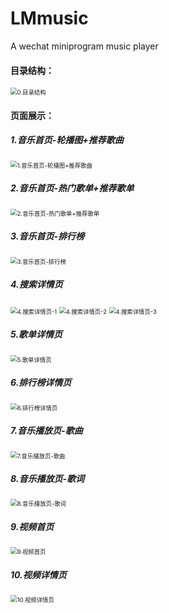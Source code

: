 # LMmusic
A wechat miniprogram music player

#### 目录结构：

<img src="/pagesPic/0.目录结构.jpg" alt="0.目录结构" style="zoom: 67%;" />

#### 页面展示：

##### 1.音乐首页-轮播图+推荐歌曲

<img src="/pagesPic/1.音乐首页-轮播图+推荐歌曲.jpg" alt="1.音乐首页-轮播图+推荐歌曲" style="zoom:67%;" />

##### 2.音乐首页-热门歌单+推荐歌单

<img src="/pagesPic/2.音乐首页-热门歌单+推荐歌单.jpg" alt="2.音乐首页-热门歌单+推荐歌单" style="zoom:67%;" />

##### 3.音乐首页-排行榜

<img src="/pagesPic/3.音乐首页-排行榜.jpg" alt="3.音乐首页-排行榜" style="zoom:67%;" />

##### 4.搜索详情页

<img src="/pagesPic/4.搜索详情页-1.png" alt="4.搜索详情页-1" style="zoom:67%;" />

<img src="/pagesPic/4.搜索详情页-2.png" alt="4.搜索详情页-2" style="zoom:67%;" />

<img src="/pagesPic/4.搜索详情页-3.png" alt="4.搜索详情页-3" style="zoom:67%;" />

##### 5.歌单详情页

<img src="/pagesPic/5.歌单详情页.png" alt="5.歌单详情页" style="zoom:67%;" />

##### 6.排行榜详情页

<img src="/pagesPic/6.排行榜详情页.jpg" alt="6.排行榜详情页" style="zoom:67%;" />

##### 7.音乐播放页-歌曲

<img src="/pagesPic/7.音乐播放页-歌曲.png" alt="7.音乐播放页-歌曲" style="zoom:67%;" />

##### 8.音乐播放页-歌词

<img src="/pagesPic/8.音乐播放页-歌词.png" alt="8.音乐播放页-歌词" style="zoom:67%;" />

##### 9.视频首页

<img src="/pagesPic/9.视频首页.jpg" alt="9.视频首页" style="zoom:67%;" />

##### 10.视频详情页

<img src="/pagesPic/10.视频详情页.jpg" alt="10.视频详情页" style="zoom:67%;" />
